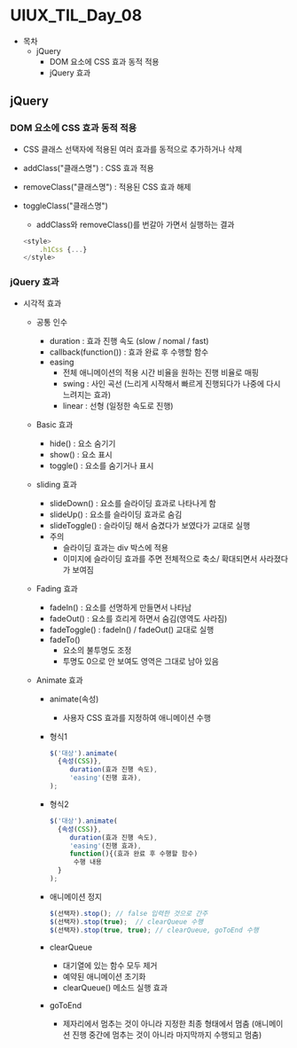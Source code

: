 # UIUX_TIL_Day_08



- 목차
  - jQuery
    - DOM 요소에 CSS 효과 동적 적용
    - jQuery 효과




## jQuery



### DOM 요소에 CSS 효과 동적 적용

- CSS 클래스 선택자에 적용된 여러 효과를 동적으로 추가하거나 삭제

- addClass("클래스명") : CSS 효과 적용

- removeClass("클래스명") : 적용된 CSS 효과 해제

- toggleClass("클래스명")

  - addClass와 removeClass()를 번갈아 가면서 실행하는 결과

  ```javascript
  <style>
      .h1Css {...}
  </style>                         
  ```
  
  

### jQuery 효과

- 시각적 효과

  - 공통 인수 

    - duration : 효과 진행 속도 (slow / nomal / fast)
    - callback(function()) : 효과 완료 후 수행할 함수
    - easing
      - 전체 애니메이션의 적용 시간 비율을 원하는 진행 비율로 매핑
      - swing : 사인 곡선 (느리게 시작해서 빠르게 진행되다가 나중에 다시 느려지는 효과)
      - linear : 선형 (일정한 속도로 진행)

    

  - Basic 효과
  
    - hide() : 요소 숨기기
    - show() : 요소 표시
    - toggle() : 요소를 숨기거나 표시

    
  
  - sliding 효과
  
    - slideDown() : 요소를 슬라이딩 효과로 나타나게 함
    - slideUp() : 요소를 슬라이딩 효과로 숨김
    - slideToggle() : 슬라이딩 해서 숨겼다가 보였다가 교대로 실행
    - 주의
      - 슬라이딩 효과는 div 박스에 적용
      - 이미지에 슬라이딩 효과를 주면 전체적으로 축소/ 확대되면서 
        사라졌다가 보여짐
  
    
  
  - Fading 효과
  
    - fadeIn() : 요소를 선명하게 만들면서 나타남
    - fadeOut() : 요소를 흐리게 하면서 숨김(영역도 사라짐)
    - fadeToggle() : fadeIn() / fadeOut() 교대로 실행
    - fadeTo() 
      - 요소의 불투명도 조정
      - 투명도 0으로 안 보여도 영역은 그대로 남아 있음

    

  - Animate 효과
  
    - animate(속성)
  
      - 사용자 CSS 효과를 지정하여 애니메이션 수행

    - 형식1

      ```javascript
      $('대상').animate(
      	{속성(CSS)},
           duration(효과 진행 속도),
           'easing'(진행 효과),
      );
      ```
  
    - 형식2
    
      ```javascript
      $('대상').animate(
      	{속성(CSS)},
           duration(효과 진행 속도),
           'easing'(진행 효과),
           function(){(효과 완료 후 수행할 함수)
          	수행 내용
      	}
      );
      ```
  
      
    
    - 애니메이션 정지
    
      ```javascript
      $(선택자).stop(); // false 입력한 것으로 간주
      $(선택자).stop(true);  // clearQueue 수행
      $(선택자).stop(true, true); // clearQueue, goToEnd 수행
    
    - clearQueue
      - 대기열에 있는 함수 모두 제거
      - 예약된 애니메이션 초기화
      - clearQueue() 메소드 실행 효과
      
      
      
    - goToEnd
      
      - 제자리에서 멈추는 것이 아니라 지정한 최종 형태에서 멈춤
        (애니메이션 진행 중간에 멈추는 것이 아니라 마지막까지 수행되고 멈춤)
    
    

